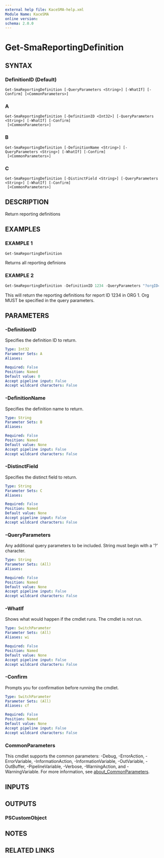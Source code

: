 ```yaml
---
external help file: KaceSMA-help.xml
Module Name: KaceSMA
online version:
schema: 2.0.0
---
```


# Get-SmaReportingDefinition

## SYNTAX

### DefinitionID (Default)
```
Get-SmaReportingDefinition [-QueryParameters <String>] [-WhatIf] [-Confirm] [<CommonParameters>]
```

### A
```
Get-SmaReportingDefinition [-DefinitionID <Int32>] [-QueryParameters <String>] [-WhatIf] [-Confirm]
 [<CommonParameters>]
```

### B
```
Get-SmaReportingDefinition [-DefinitionName <String>] [-QueryParameters <String>] [-WhatIf] [-Confirm]
 [<CommonParameters>]
```

### C
```
Get-SmaReportingDefinition [-DistinctField <String>] [-QueryParameters <String>] [-WhatIf] [-Confirm]
 [<CommonParameters>]
```

## DESCRIPTION
Return reporting definitions

## EXAMPLES

### EXAMPLE 1
```powershell
Get-SmaReportingDefinition
```

Returns all reporting definions

### EXAMPLE 2

```powershell
Get-SmaReportingDefinition -DefinitionID 1234 -QueryParameters "?orgID=1"
```

This will return the reporting definitions for report ID 1234 in ORG 1. Org MUST be specified in the query parameters.

## PARAMETERS

### -DefinitionID
Specifies the definition ID to return.

```yaml
Type: Int32
Parameter Sets: A
Aliases:

Required: False
Position: Named
Default value: 0
Accept pipeline input: False
Accept wildcard characters: False
```

### -DefinitionName
Specifies the definition name to return.

```yaml
Type: String
Parameter Sets: B
Aliases:

Required: False
Position: Named
Default value: None
Accept pipeline input: False
Accept wildcard characters: False
```

### -DistinctField
Specifies the distinct field to return.

```yaml
Type: String
Parameter Sets: C
Aliases:

Required: False
Position: Named
Default value: None
Accept pipeline input: False
Accept wildcard characters: False
```

### -QueryParameters
Any additional query parameters to be included.
String must begin with a '?' character.

```yaml
Type: String
Parameter Sets: (All)
Aliases:

Required: False
Position: Named
Default value: None
Accept pipeline input: False
Accept wildcard characters: False
```

### -WhatIf
Shows what would happen if the cmdlet runs.
The cmdlet is not run.

```yaml
Type: SwitchParameter
Parameter Sets: (All)
Aliases: wi

Required: False
Position: Named
Default value: None
Accept pipeline input: False
Accept wildcard characters: False
```

### -Confirm
Prompts you for confirmation before running the cmdlet.

```yaml
Type: SwitchParameter
Parameter Sets: (All)
Aliases: cf

Required: False
Position: Named
Default value: None
Accept pipeline input: False
Accept wildcard characters: False
```

### CommonParameters
This cmdlet supports the common parameters: -Debug, -ErrorAction, -ErrorVariable, -InformationAction, -InformationVariable, -OutVariable, -OutBuffer, -PipelineVariable, -Verbose, -WarningAction, and -WarningVariable. For more information, see [about_CommonParameters](http://go.microsoft.com/fwlink/?LinkID=113216).

## INPUTS

## OUTPUTS

### PSCustomObject
## NOTES

## RELATED LINKS
